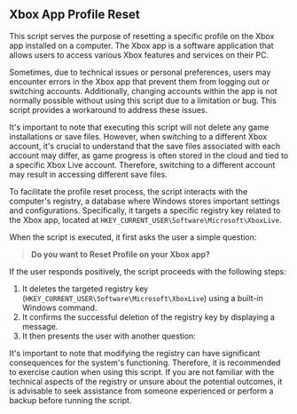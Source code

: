 ## Xbox App Profile Reset

This script serves the purpose of resetting a specific profile on the Xbox app installed on a computer. The Xbox app is a software application that allows users to access various Xbox features and services on their PC.

Sometimes, due to technical issues or personal preferences, users may encounter errors in the Xbox app that prevent them from logging out or switching accounts. Additionally, changing accounts within the app is not normally possible without using this script due to a limitation or bug. This script provides a workaround to address these issues.

It's important to note that executing this script will not delete any game installations or save files. However, when switching to a different Xbox account, it's crucial to understand that the save files associated with each account may differ, as game progress is often stored in the cloud and tied to a specific Xbox Live account. Therefore, switching to a different account may result in accessing different save files.

To facilitate the profile reset process, the script interacts with the computer's registry, a database where Windows stores important settings and configurations. Specifically, it targets a specific registry key related to the Xbox app, located at `HKEY_CURRENT_USER\Software\Microsoft\XboxLive`.

When the script is executed, it first asks the user a simple question:

> **Do you want to Reset Profile on your Xbox app?**

If the user responds positively, the script proceeds with the following steps:

1. It deletes the targeted registry key (`HKEY_CURRENT_USER\Software\Microsoft\XboxLive`) using a built-in Windows command.
2. It confirms the successful deletion of the registry key by displaying a message.
3. It then presents the user with another question:

It's important to note that modifying the registry can have significant consequences for the system's functioning. Therefore, it is recommended to exercise caution when using this script. If you are not familiar with the technical aspects of the registry or unsure about the potential outcomes, it is advisable to seek assistance from someone experienced or perform a backup before running the script.
